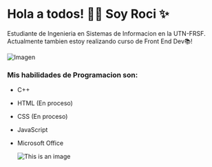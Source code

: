 
# Hola a todos! 👋🏽 Soy Roci ✨

Estudiante de Ingenieria en Sistemas de Informacion en la UTN-FRSF. Actualmente tambien estoy realizando 
curso de Front End Dev📚!

![Imagen](https://user-images.githubusercontent.com/108433450/191130427-d1963a12-40fc-41b1-997d-cd3cd9fabd75.jpg)


### Mis habilidades de Programacion son: 
* C++
* HTML (En proceso)
* CSS (En proceso)
* JavaScript
* Microsoft Office






  ![This is an image](https://user-images.githubusercontent.com/108433450/192170233-6721c879-7b68-49f5-b108-0731cef73342.gif)
